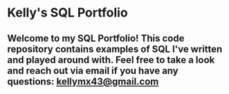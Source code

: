 # Kelly's SQL Portfolio

## Welcome to my SQL Portfolio! This code repository contains examples of SQL I've written and played around with. Feel free to take a look and reach out via email if you have any questions: kellymx43@gmail.com
